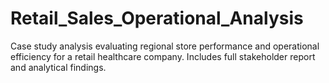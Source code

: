 # Retail_Sales_Operational_Analysis
Case study analysis evaluating regional store performance and operational efficiency for a retail healthcare company. Includes full stakeholder report and analytical findings.
